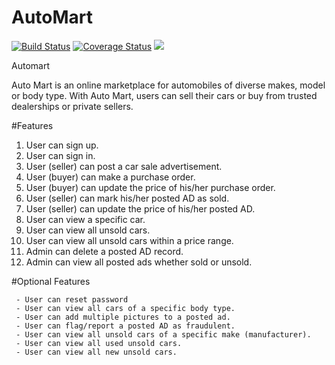 

# AutoMart

[![Build Status](https://travis-ci.org/voke1/Automart.svg?branch=develop)](https://travis-ci.org/voke1/Automart)   [![Coverage Status](https://coveralls.io/repos/github/voke1/AutoMart/badge.svg?branch=develop)](https://coveralls.io/github/voke1/AutoMart?branch=develop)    <a href="https://codeclimate.com/github/voke1/AutoMart/maintainability"><img src="https://api.codeclimate.com/v1/badges/ef3a5a387002a1bff028/maintainability" /></a>

Automart

Auto Mart is an online marketplace for automobiles of diverse makes, model or body type. With
Auto Mart, users can sell their cars or buy from trusted dealerships or private sellers.


 #Features

1. User can sign up.
2. User can sign in.
3. User (seller) can post a car sale advertisement.
4. User (buyer) can make a purchase order.
5. User (buyer) can update the price of his/her purchase order.
6. User (seller) can mark his/her posted AD as sold.
7. User (seller) can update the price of his/her posted AD.
8. User can view a specific car.
9. User can view all unsold cars.
10. User can view all unsold cars within a price range.
11. Admin can delete a posted AD record.
12. Admin can view all posted ads whether sold or unsold.


#Optional Features

     - User can reset password
     - User can view all cars of a specific body type.
     - User can add multiple pictures to a posted ad.
     - User can flag/report a posted AD as fraudulent.
     - User can view all unsold cars of a specific make (manufacturer).
     - User can view all used unsold cars.
     - User can view all new unsold cars.